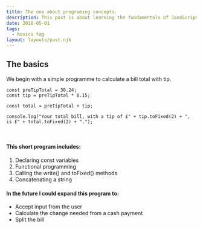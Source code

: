 ```yaml
---
title: The one about programing concepts.
description: This post is about learning the fundamentals of JavaScript.
date: 2018-05-01
tags:
  - basics tag
layout: layouts/post.njk
---
```

## The basics
We begin with a simple programme to calculate a bill total with tip.

<!-- is it poss to change the background colour? -->
```
const preTipTotal = 30.24;
const tip = preTipTotal * 0.15;

const total = preTipTotal + tip;
 
console.log("Your total bill, with a tip of £" + tip.toFixed(2) + ", is £" + total.toFixed(2) + ".");
```

<br/>

#### This short program includes:
1. Declaring const variables
1. Functional programming
1. Calling the write() and toFixed() methods
1. Concatenating a string

#### In the future I could expand this program to:
+ Accept input from the user
+ Calculate the change needed from a cash payment
+ Split the bill